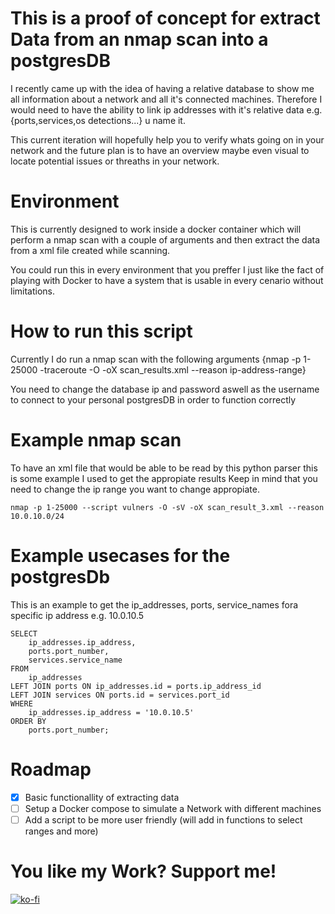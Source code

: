 # This is a proof of concept for extract Data from an nmap scan into a postgresDB

I recently came up with the idea of having a relative database to show me all information about a network and all it's connected machines. Therefore I would need to have the ability to link ip addresses with it's relative data e.g. {ports,services,os detections...} u name it.

This current iteration will hopefully help you to verify whats going on in your network and the future plan is to have an overview maybe even visual to locate potential issues or threaths in your network.

# Environment

This is currently designed to work inside a docker container which will perform a nmap scan with a couple of arguments and then extract the data from a xml file created while scanning.

You could run this in every environment that you preffer I just like the fact of playing with Docker to have a system that is usable in every cenario without limitations.

# How to run this script

Currently I do run a nmap scan with the following arguments {nmap -p 1-25000 -traceroute -O -oX scan_results.xml --reason ip-address-range}

You need to change the database ip and password aswell as the username to connect to your personal postgresDB in order to function correctly

# Example nmap scan

To have an xml file that would be able to be read by this python parser this is some example I used to get the appropiate results
Keep in mind that you need to change the ip range you want to change appropiate.

```
nmap -p 1-25000 --script vulners -O -sV -oX scan_result_3.xml --reason 10.0.10.0/24
```

# Example usecases for the postgresDb

This is an example to get the ip_addresses, ports, service_names fora specific ip address e.g. 10.0.10.5

```
SELECT
    ip_addresses.ip_address,
    ports.port_number,
    services.service_name
FROM
    ip_addresses
LEFT JOIN ports ON ip_addresses.id = ports.ip_address_id
LEFT JOIN services ON ports.id = services.port_id
WHERE
    ip_addresses.ip_address = '10.0.10.5'
ORDER BY
    ports.port_number;
```

# Roadmap

- [x] Basic functionallity of extracting data
- [ ] Setup a Docker compose to simulate a Network with different machines
- [ ] Add a script to be more user friendly (will add in functions to select ranges and more)

# You like my Work? Support me!

[![ko-fi](https://ko-fi.com/img/githubbutton_sm.svg)](https://ko-fi.com/R5R0IYN9V)

